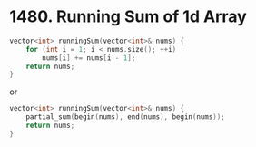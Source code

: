 # 1480. Running Sum of 1d Array

```cpp
vector<int> runningSum(vector<int>& nums) {
    for (int i = 1; i < nums.size(); ++i)
        nums[i] += nums[i - 1];
    return nums;
}
```

or

```cpp
vector<int> runningSum(vector<int>& nums) {
    partial_sum(begin(nums), end(nums), begin(nums));
    return nums;
}
```
